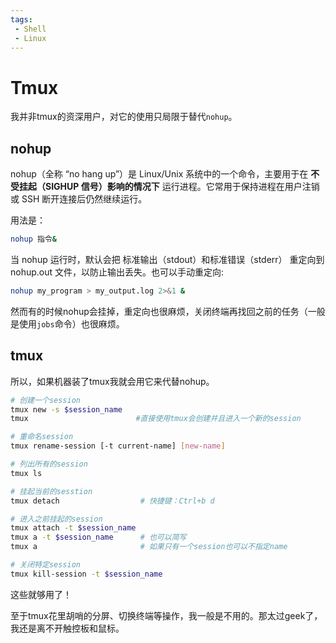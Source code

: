 ```yaml
---
tags:
 - Shell
 - Linux
---
```


# Tmux

我并非tmux的资深用户，对它的使用只局限于替代`nohup`。

## nohup

nohup（全称 “no hang up”）是 Linux/Unix 系统中的一个命令，主要用于在 **不受挂起（SIGHUP 信号）影响的情况下** 运行进程。它常用于保持进程在用户注销或 SSH 断开连接后仍然继续运行。

用法是：
```bash
nohup 指令&
```

当 nohup 运行时，默认会把 标准输出（stdout）和标准错误（stderr） 重定向到 nohup.out 文件，以防止输出丢失。也可以手动重定向:

```bash
nohup my_program > my_output.log 2>&1 &
```

然而有的时候nohup会挂掉，重定向也很麻烦，关闭终端再找回之前的任务（一般是使用`jobs`命令）也很麻烦。

## tmux
所以，如果机器装了tmux我就会用它来代替nohup。

```bash
# 创建一个session
tmux new -s $session_name
tmux                        #直接使用tmux会创建并且进入一个新的session 

# 重命名session
tmux rename-session [-t current-name] [new-name]

# 列出所有的session
tmux ls

# 挂起当前的sesstion
tmux detach                  # 快捷键：Ctrl+b d

# 进入之前挂起的session
tmux attach -t $session_name
tmux a -t $session_name      # 也可以简写
tmux a                       # 如果只有一个session也可以不指定name

# 关闭特定session
tmux kill-session -t $session_name
```

这些就够用了！

至于tmux花里胡哨的分屏、切换终端等操作，我一般是不用的。那太过geek了，我还是离不开触控板和鼠标。